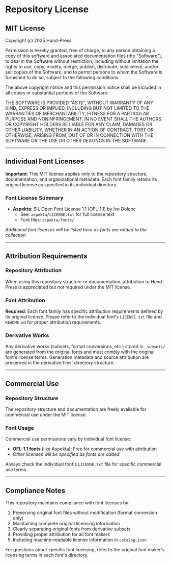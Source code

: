 # Repository License

## MIT License

Copyright (c) 2025 Hund-Press

Permission is hereby granted, free of charge, to any person obtaining a copy
of this software and associated documentation files (the "Software"), to deal
in the Software without restriction, including without limitation the rights
to use, copy, modify, merge, publish, distribute, sublicense, and/or sell
copies of the Software, and to permit persons to whom the Software is
furnished to do so, subject to the following conditions:

The above copyright notice and this permission notice shall be included in all
copies or substantial portions of the Software.

THE SOFTWARE IS PROVIDED "AS IS", WITHOUT WARRANTY OF ANY KIND, EXPRESS OR
IMPLIED, INCLUDING BUT NOT LIMITED TO THE WARRANTIES OF MERCHANTABILITY,
FITNESS FOR A PARTICULAR PURPOSE AND NONINFRINGEMENT. IN NO EVENT SHALL THE
AUTHORS OR COPYRIGHT HOLDERS BE LIABLE FOR ANY CLAIM, DAMAGES OR OTHER
LIABILITY, WHETHER IN AN ACTION OF CONTRACT, TORT OR OTHERWISE, ARISING FROM,
OUT OF OR IN CONNECTION WITH THE SOFTWARE OR THE USE OR OTHER DEALINGS IN THE
SOFTWARE.

---

## Individual Font Licenses

**Important**: This MIT license applies only to the repository structure, documentation, and organizational metadata. Each font family retains its original license as specified in its individual directory.

### Font License Summary

- **Aspekta**: SIL Open Font License 1.1 (OFL-1.1) by Ivo Dolenc
  - See: `aspekta/LICENSE.txt` for full license text
  - Font files: `aspekta/fonts/`

*Additional font licenses will be listed here as fonts are added to the collection*

---

## Attribution Requirements

### Repository Attribution
When using this repository structure or documentation, attribution to Hund-Press is appreciated but not required under the MIT license.

### Font Attribution
**Required**: Each font family has specific attribution requirements defined by its original license. Please refer to the individual font's `LICENSE.txt` file and `README.md` for proper attribution requirements.

### Derivative Works
Any derivative works (subsets, format conversions, etc.) stored in `_subsets/` are generated from the original fonts and must comply with the original font's license terms. Generation metadata and source attribution are preserved in the derivative files' directory structure.

---

## Commercial Use

### Repository Structure
The repository structure and documentation are freely available for commercial use under the MIT license.

### Font Usage
Commercial use permissions vary by individual font license:
- **OFL-1.1 fonts** (like Aspekta): Free for commercial use with attribution
- *Other licenses will be specified as fonts are added*

Always check the individual font's `LICENSE.txt` file for specific commercial use terms.

---

## Compliance Notes

This repository maintains compliance with font licenses by:
1. Preserving original font files without modification (format conversion only)
2. Maintaining complete original licensing information
3. Clearly separating original fonts from derivative subsets
4. Providing proper attribution for all font makers
5. Including machine-readable license information in `catalog.json`

For questions about specific font licensing, refer to the original font maker's licensing terms in each font's directory.